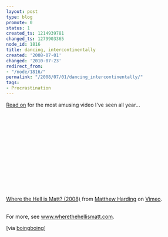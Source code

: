 ```yaml
---
layout: post
type: blog
promote: 0
status: 1
created_ts: 1214939781
changed_ts: 1279903365
node_id: 1816
title: dancing, intercontinentally
created: '2008-07-01'
changed: '2010-07-23'
redirect_from:
- "/node/1816/"
permalink: "/2008/07/01/dancing_intercontinentally/"
tags:
- Procrastination
---
```

<p>
<a href="/2008/07/01/dancing_intercontinentally">Read on</a> for the most amusing video I've seen all year...
</p>
<!--break-->
<p>
<object width="400" height="225">	<param name="allowfullscreen" value="true" />	<param name="allowscriptaccess" value="always" />	<param name="movie" value="http://www.vimeo.com/moogaloop.swf?clip_id=1211060&amp;server=www.vimeo.com&amp;show_title=1&amp;show_byline=1&amp;show_portrait=0&amp;color=&amp;fullscreen=1" />	<embed src="http://www.vimeo.com/moogaloop.swf?clip_id=1211060&amp;server=www.vimeo.com&amp;show_title=1&amp;show_byline=1&amp;show_portrait=0&amp;color=&amp;fullscreen=1" type="application/x-shockwave-flash" allowfullscreen="true" allowscriptaccess="always" width="400" height="225"></embed></object><br /><a href="http://www.vimeo.com/1211060?pg=embed&sec=1211060">Where the Hell is Matt? (2008)</a> from <a href="http://www.vimeo.com/user484313?pg=embed&sec=1211060">Matthew Harding</a> on <a href="http://vimeo.com?pg=embed&sec=1211060">Vimeo</a>.
<br/>
<br/>
</p>
<p>
For more, see <a href="http://www.wherethehellismatt.com/">www.wherethehellismatt.com</a>.
</p>
<p>
[via <a href="http://www.boingboing.net/2008/07/01/where-the-hell-is-ma.html">boingboing</a>]
</p>
